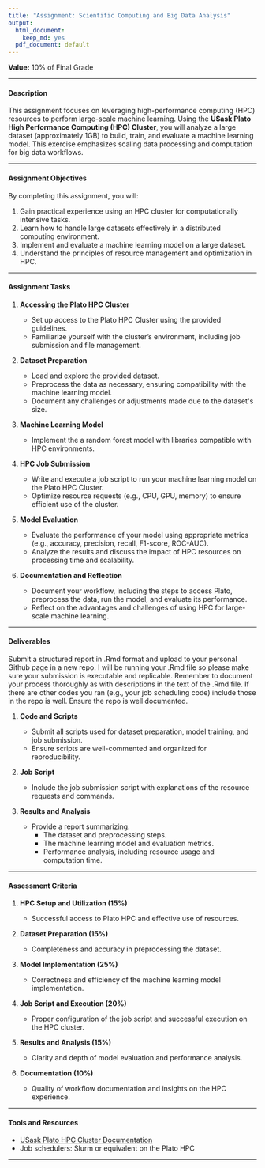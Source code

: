 ```yaml
---
title: "Assignment: Scientific Computing and Big Data Analysis"
output:
  html_document:
    keep_md: yes
  pdf_document: default
---
```


**Value:** 10% of Final Grade  

---

#### **Description**  
This assignment focuses on leveraging high-performance computing (HPC) resources to perform large-scale machine learning. Using the **USask Plato High Performance Computing (HPC) Cluster**, you will analyze a large dataset (approximately 1GB) to build, train, and evaluate a machine learning model. This exercise emphasizes scaling data processing and computation for big data workflows.

---

#### **Assignment Objectives**  
By completing this assignment, you will:  
1. Gain practical experience using an HPC cluster for computationally intensive tasks.  
2. Learn how to handle large datasets effectively in a distributed computing environment.  
3. Implement and evaluate a machine learning model on a large dataset.  
4. Understand the principles of resource management and optimization in HPC.  

---

#### **Assignment Tasks**  

1. **Accessing the Plato HPC Cluster**  
   - Set up access to the Plato HPC Cluster using the provided guidelines.  
   - Familiarize yourself with the cluster’s environment, including job submission and file management.  

2. **Dataset Preparation**  
   - Load and explore the provided dataset.  
   - Preprocess the data as necessary, ensuring compatibility with the machine learning model.  
   - Document any challenges or adjustments made due to the dataset's size.  

3. **Machine Learning Model**  
   - Implement the a random forest model with libraries compatible with HPC environments.

4. **HPC Job Submission**  
   - Write and execute a job script to run your machine learning model on the Plato HPC Cluster.  
   - Optimize resource requests (e.g., CPU, GPU, memory) to ensure efficient use of the cluster.  

5. **Model Evaluation**  
   - Evaluate the performance of your model using appropriate metrics (e.g., accuracy, precision, recall, F1-score, ROC-AUC).
   - Analyze the results and discuss the impact of HPC resources on processing time and scalability.  

6. **Documentation and Reflection**  
   - Document your workflow, including the steps to access Plato, preprocess the data, run the model, and evaluate its performance.  
   - Reflect on the advantages and challenges of using HPC for large-scale machine learning.  

---

#### **Deliverables**  

Submit a structured report in .Rmd format and upload to your personal Github page in a new repo. I will be running your .Rmd file so please make sure your submission is executable and replicable. Remember to document your process thoroughly as with descriptions in the text of the .Rmd file. If there are other codes you ran (e.g., your job scheduling code) include those in the repo is well. Ensure the repo is well documented. 

1. **Code and Scripts**  
   - Submit all scripts used for dataset preparation, model training, and job submission.  
   - Ensure scripts are well-commented and organized for reproducibility.  

2. **Job Script**  
   - Include the job submission script with explanations of the resource requests and commands.  

3. **Results and Analysis**  
   - Provide a report summarizing:  
     - The dataset and preprocessing steps.  
     - The machine learning model and evaluation metrics.  
     - Performance analysis, including resource usage and computation time.  

---

#### **Assessment Criteria**  

1. **HPC Setup and Utilization (15%)**  
   - Successful access to Plato HPC and effective use of resources.  

2. **Dataset Preparation (15%)**  
   - Completeness and accuracy in preprocessing the dataset.  

3. **Model Implementation (25%)**  
   - Correctness and efficiency of the machine learning model implementation.  

4. **Job Script and Execution (20%)**  
   - Proper configuration of the job script and successful execution on the HPC cluster.  

5. **Results and Analysis (15%)**  
   - Clarity and depth of model evaluation and performance analysis.  

6. **Documentation (10%)**  
   - Quality of workflow documentation and insights on the HPC experience.  

---

#### **Tools and Resources**  
- [USask Plato HPC Cluster Documentation](https://wiki.usask.ca/display/ARC/Plato+HPC+Cluster)  
- Job schedulers: Slurm or equivalent on the Plato HPC  

---
